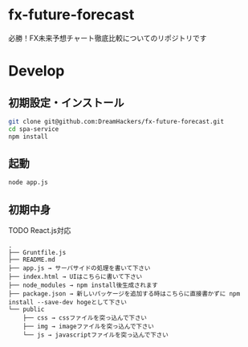 # fx-future-forecast
必勝！FX未来予想チャート徹底比較についてのリポジトリです

# Develop

## 初期設定・インストール
```.sh
git clone git@github.com:DreamHackers/fx-future-forecast.git
cd spa-service
npm install
```

## 起動
```.sh
node app.js
```

## 初期中身
TODO React.js対応
```
.
├── Gruntfile.js 
├── README.md
├── app.js → サーバサイドの処理を書いて下さい
├── index.html → UIはこちらに書いて下さい
├── node_modules → npm install後生成されます
├── package.json → 新しいパッケージを追加する時はこちらに直接書かずに npm install --save-dev hogeとして下さい
└── public
    ├── css → cssファイルを突っ込んで下さい
    ├── img → imageファイルを突っ込んで下さい
    └── js → javascriptファイルを突っ込んで下さい
```
